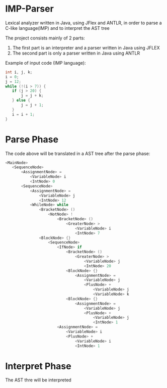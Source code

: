 # IMP-Parser
Lexical analyzer written in Java, using JFlex and ANTLR, in order to parse a C-like language(IMP) and to interpret the AST tree

The project consists mainly of 2 parts:
  1) The first part is an interpreter and a parser written in Java using JFLEX
  2) The second part is only a parser written in Java using ANTLR
  
  
Example of input code (IMP language):

 ```c
 int i, j, k;
i = 0;
j = 12;
while (!(i > 7)) {
	if (j > 20) {
		j = j + k;
	} else {
		j = j + 1;
	}
	i = i + 1;
}
  ``` 
 # Parse Phase
 The code above will be translated in a AST tree after the parse phase:
 
 ```c
 <MainNode>
	<SequenceNode>
		<AssignmentNode> =
			<VariableNode> i
			<IntNode> 0
		<SequenceNode>
			<AssignmentNode> =
				<VariableNode> j
				<IntNode> 12
			<WhileNode> while
				<BracketNode> ()
					<NotNode> !
						<BracketNode> ()
							<GreaterNode> >
								<VariableNode> i
								<IntNode> 7
				<BlockNode> {}
					<SequenceNode>
						<IfNode> if
							<BracketNode> ()
								<GreaterNode> >
									<VariableNode> j
									<IntNode> 20
							<BlockNode> {}
								<AssignmentNode> =
									<VariableNode> j
									<PlusNode> +
										<VariableNode> j
										<VariableNode> k
							<BlockNode> {}
								<AssignmentNode> =
									<VariableNode> j
									<PlusNode> +
										<VariableNode> j
										<IntNode> 1
						<AssignmentNode> =
							<VariableNode> i
							<PlusNode> +
								<VariableNode> i
								<IntNode> 1
 ```
# Interpret Phase
The AST thre will be interpreted 
